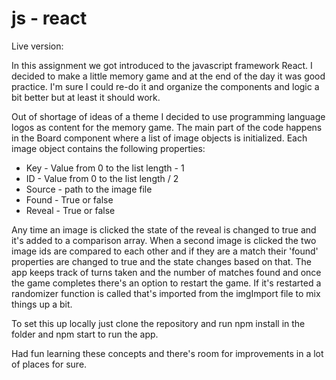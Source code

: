 # js - react

Live version: 

In this assignment we got introduced to the javascript framework React. I decided to make a little memory game and at the end of the day it was good practice. I'm sure I could re-do it and organize the components and logic a bit better but at least it should work.

Out of shortage of ideas of a theme I decided to use programming language logos as content for the memory game. The main part of the code happens in the Board component where a list of image objects is initialized. Each image object contains the following properties:
* Key - Value from 0 to the list length - 1
* ID - Value from 0 to the list length / 2
* Source - path to the image file
* Found - True or false
* Reveal - True or false

Any time an image is clicked the state of the reveal is changed to true and it's added to a comparison array. When a second image is clicked the two image ids are compared to each other and if they are a match their 'found' properties are changed to true and the state changes based on that. The app keeps track of turns taken and the number of matches found and once the game completes there's an option to restart the game. If it's restarted a randomizer function is called that's imported from the imgImport file to mix things up a bit.

To set this up locally just clone the repository and run npm install in the folder and npm start to run the app.

Had fun learning these concepts and there's room for improvements in a lot of places for sure.